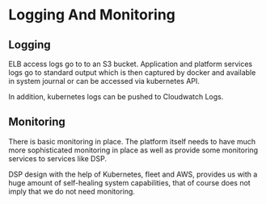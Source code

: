 # Logging And Monitoring

## Logging

ELB access logs go to to an S3 bucket. Application and platform services logs
go to standard output which is then captured by docker and available in system
journal or can be accessed via kubernetes API.

In addition, kubernetes logs can be pushed to Cloudwatch Logs.

## Monitoring

There is basic monitoring in place. The platform itself needs to have much more
sophisticated monitoring in place as well as provide some monitoring services
to services like DSP.

DSP design with the help of Kubernetes, fleet and AWS, provides us with a huge
amount of self-healing system capabilities, that of course does not imply that
we do not need monitoring.

